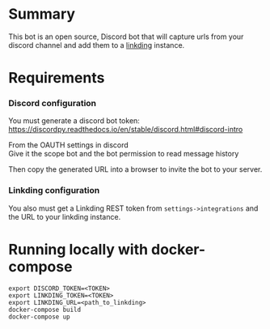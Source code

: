 # Summary 
This bot is an open source, Discord bot that will capture urls from your discord channel and add them to a [linkding](https://github.com/sissbruecker/linkding) instance.

# Requirements

### Discord configuration
You must generate a discord bot token:
https://discordpy.readthedocs.io/en/stable/discord.html#discord-intro

From the OAUTH settings in discord  
Give it the scope bot and the bot permission to read message history

Then copy the generated URL into a browser to invite the bot to your server.

### Linkding configuration
You also must get a Linkding REST token from `settings->integrations` and the URL to your linkding instance.

# Running locally with docker-compose
```
export DISCORD_TOKEN=<TOKEN>
export LINKDING_TOKEN=<TOKEN>
export LINKDING_URL=<path_to_linkding>
docker-compose build
docker-compose up
```


# 